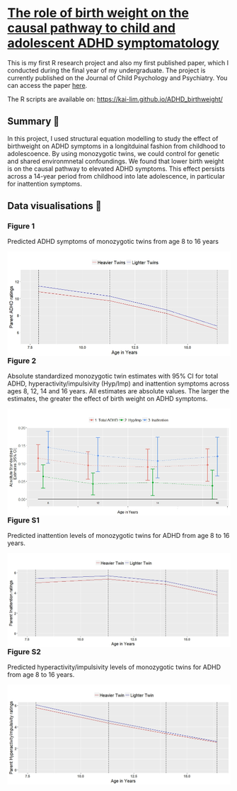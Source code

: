 # [The role of birth weight on the causal pathway to child and adolescent ADHD symptomatology](https://kai-lim.github.io/ADHD_birthweight/)

This is my first R research project and also my first published paper, which I conducted during the final year of my undergraduate. The project is currently published on the Journal of Child Psychology and Psychiatry. You can access the paper [here](https://www.ncbi.nlm.nih.gov/pmc/articles/PMC6175300/pdf/JCPP-59-1036.pdf).

The R scripts are available on:  https://kai-lim.github.io/ADHD_birthweight/ 

## Summary 🎯
In this project, I used structural equation modelling to study the effect of birthweight on ADHD symptoms in a longitduinal fashion from childhood to adolescoence. By using monozygotic twins, we could control for genetic and shared environmnetal confoundings. We found that lower birth weight is on the causal pathway to elevated ADHD symptoms. This effect persists across a 14-year period from childhood into late adolescence, in particular for inattention symptoms. 

## Data visualisations 🎨

### Figure 1
Predicted ADHD symptoms of monozygotic twins from age 8 to 16 years

<img align="right" src="Total ADHD Big.jpeg">
<br>

### Figure 2
Absolute standardized monozygotic twin estimates with 95% CI for total ADHD, hyperactivity/impulsivity (Hyp/Imp) and inattention symptoms across ages 8, 12, 14 and 16 years. All estimates are absolute values. The larger the estimates, the greater the effect of birth weight on ADHD symptoms.

<img align="right" src="MZ estimates.jpeg">
<br>
  
### Figure S1
Predicted inattention levels of monozygotic twins for ADHD from age 8 to 16 years.

<img align="right" src="Inattention Big.jpeg">
<br>

### Figure S2
Predicted hyperactivity/impulsivity levels of monozygotic twins for ADHD from age 8 to 16 years.

<img align="right" src="Hyperactivity Big.jpeg">

